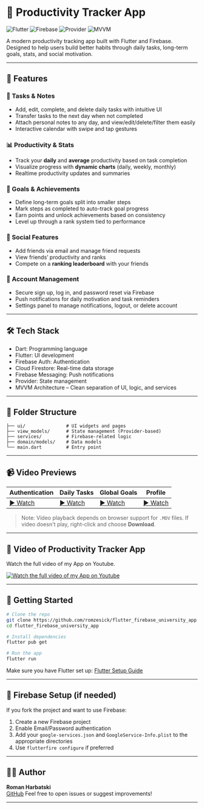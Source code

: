 # 📱 Productivity Tracker App

![Flutter](https://img.shields.io/badge/Flutter-3.19-blue?logo=flutter)
![Firebase](https://img.shields.io/badge/Firebase-integrated-yellow?logo=firebase)
![Provider](https://img.shields.io/badge/State%20Management-Provider-green)
![MVVM](https://img.shields.io/badge/Architecture-MVVM-informational)

A modern productivity tracking app built with Flutter and Firebase. Designed to help users build better habits through daily tasks, long-term goals, stats, and social motivation.

---

## 🚀 Features

### 📅 Tasks & Notes
- Add, edit, complete, and delete daily tasks with intuitive UI
- Transfer tasks to the next day when not completed
- Attach personal notes to any day, and view/edit/delete/filter them easily
- Interactive calendar with swipe and tap gestures

### 📊 Productivity & Stats
- Track your **daily** and **average** productivity based on task completion
- Visualize progress with **dynamic charts** (daily, weekly, monthly)
- Realtime productivity updates and summaries

### 🎯 Goals & Achievements
- Define long-term goals split into smaller steps
- Mark steps as completed to auto-track goal progress
- Earn points and unlock achievements based on consistency
- Level up through a rank system tied to performance

### 👥 Social Features
- Add friends via email and manage friend requests
- View friends’ productivity and ranks
- Compete on a **ranking leaderboard** with your friends

### 🔐 Account Management
- Secure sign up, log in, and password reset via Firebase
- Push notifications for daily motivation and task reminders
- Settings panel to manage notifications, logout, or delete account

---

## 🛠 Tech Stack

* Dart: Programming language
* Flutter: UI development
* Firebase Auth: Authentication
* Cloud Firestore: Real-time data storage
* Firebase Messaging: Push notifications
* Provider: State management
* MVVM Architecture – Clean separation of UI, logic, and services

---

## 📂 Folder Structure

```
├── ui/               # UI widgets and pages
├── view_models/      # State management (Provider-based)
├── services/         # Firebase-related logic
├── domain/models/    # Data models
└── main.dart         # Entry point
```


---

## 📹 Video Previews

| Authentication                               | Daily Tasks                               | Global Goals                               | Profile                               |
| -------------------------------------------- | ----------------------------------------- | ------------------------------------------ | ------------------------------------- |
| [▶️ Watch](assets/videos/authentication.MOV) | [▶️ Watch](assets/videos/daily_tasks.MOV) | [▶️ Watch](assets/videos/global_goals.MOV) | [▶️ Watch](assets/videos/profile.MOV) |
> Note: Video playback depends on browser support for `.MOV` files. If video doesn't play, right-click and choose **Download**.

---

## 🎥 Video of Productivity Tracker App

Watch the full video of my App on Youtube.

[![Watch the full video of my App on Youtube](https://img.youtube.com/vi/WLHnAG0ZQ2U/0.jpg)](https://www.youtube.com/watch?v=WLHnAG0ZQ2U)


---

## 🚀 Getting Started

```bash
# Clone the repo
git clone https://github.com/romzesick/flutter_firebase_university_app.git
cd flutter_firebase_university_app

# Install dependencies
flutter pub get

# Run the app
flutter run
```

Make sure you have Flutter set up: [Flutter Setup Guide](https://flutter.dev/docs/get-started/install)

---

## 🔐 Firebase Setup (if needed)

If you fork the project and want to use Firebase:

1. Create a new Firebase project
2. Enable Email/Password authentication
3. Add your `google-services.json` and `GoogleService-Info.plist` to the appropriate directories
4. Use `flutterfire configure` if preferred

---

## 👨‍💻 Author

**Roman Harbatski**  
[GitHub](https://github.com/romzesick)
Feel free to open issues or suggest improvements!

---
